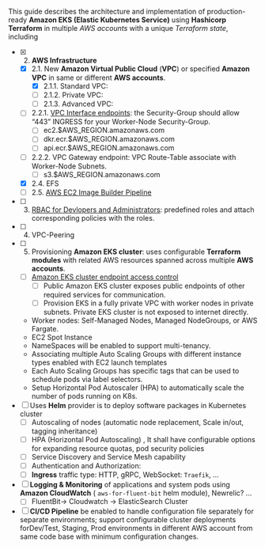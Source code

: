 This guide describes the architecture and implementation of production-ready **Amazon EKS (Elastic Kubernetes Service)** using **Hashicorp Terraform** in multiple *AWS accounts* with a unique *Terraform state*, including 

* [x] 2. **AWS Infrastructure**
    * [x] 2.1. New **Amazon Virtual Public Cloud** (**VPC**) or specified **Amazon VPC** in same or different **AWS accounts**.
        * [x] 2.1.1. Standard VPC:
        * [ ] 2.1.2. Private VPC:
        * [ ] 2.1.3. Advanced VPC: 
    * [ ] 2.2.1. [VPC Interface endpoints](https://aws.amazon.com/premiumsupport/knowledge-center/ec2-systems-manager-vpc-endpoints/): the Security-Group should allow “443” INGRESS for your Worker-Node Security-Group. 
        * [ ] ec2.$AWS_REGION.amazonaws.com
        * [ ] dkr.ecr.$AWS_REGION.amazonaws.com
        * [ ] api.ecr.$AWS_REGION.amazonaws.com
    * [ ] 2.2.2. VPC Gateway endpoint: VPC Route-Table associate with Worker-Node Subnets.
        * [ ] s3.$AWS_REGION.amazonaws.com 
    * [x] 2.4. EFS 
    * [ ] 2.5. [AWS EC2 Image Builder Pipeline](https://aws.amazon.com/image-builder/)
* [ ] 3. [RBAC for Devlopers and Administrators](https://docs.aws.amazon.com/eks/latest/userguide/add-user-role.html): predefined roles and attach corresponding policies with the roles.
* [ ] 4. VPC-Peering
* [ ] 5. Provisioning **Amazon EKS cluster**: uses configurable **Terraform modules** with related AWS resources spanned across multiple **AWS accounts**.
    * [ ] [Amazon EKS cluster endpoint access control](https://docs.aws.amazon.com/eks/latest/userguide/cluster-endpoint.html#modify-endpoint-access)
        * [ ] Public Amazon EKS cluster exposes public endpoints of other required services  for communication.  
        * [ ] Provision EKS in a fully private VPC with worker nodes in private subnets. Private EKS cluster is not exposed to internet directly.
    * Worker nodes: Self-Managed Nodes, Managed NodeGroups, or AWS Fargate.
    * EC2 Spot Instance
    * NameSpaces will be enabled to support multi-tenancy.
    * Associating multiple Auto Scaling Groups with different instance types enabled with EC2 launch templates
    * Each Auto Scaling Groups has specific tags that can be used to schedule pods via label selectors.
    * Setup  Horizontal Pod Autoscaler (HPA) to automatically scale the number of pods running on K8s.
* [ ] Uses **Helm** provider is to deploy software packages in Kubernetes cluster
    * [ ] Autoscaling of nodes (automatic node replacement, Scale in/out, tagging inheritance)
    * [ ] HPA (Horizontal Pod Autoscaling) , It shall have configurable options for expanding resource quotas, pod security policies
    * [ ] Service Discovery and Service Mesh capability 
    * [ ] Authentication and Authorization: 
    * [ ] **Ingress** traffic type: HTTP, gRPC, WebSocket: `Traefik`, ...
* [ ] **Logging & Monitoring** of applications and system pods using **Amazon CloudWatch** ( `aws-for-fluent-bit` helm module), Newrelic? ...
    * [ ] FluentBit-> Cloudwatch -> ElasticSearch Cluster 
* [ ] **CI/CD Pipeline** be enabled to handle configuration file separately for separate environments; support configurable cluster deployments forDev/Test, Staging, Prod environments in different AWS account from same code base with minimum configuration changes.